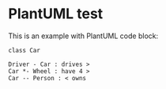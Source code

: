 # PlantUML test

This is an example with PlantUML code block:

```plantuml
class Car

Driver - Car : drives >
Car *- Wheel : have 4 >
Car -- Person : < owns
```
